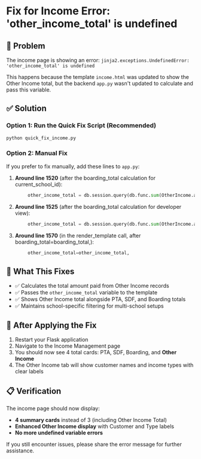 # Fix for Income Error: 'other_income_total' is undefined

## 🚨 Problem
The income page is showing an error: `jinja2.exceptions.UndefinedError: 'other_income_total' is undefined`

This happens because the template `income.html` was updated to show the Other Income total, but the backend `app.py` wasn't updated to calculate and pass this variable.

## ✅ Solution

### Option 1: Run the Quick Fix Script (Recommended)
```bash
python quick_fix_income.py
```

### Option 2: Manual Fix
If you prefer to fix manually, add these lines to `app.py`:

1. **Around line 1520** (after the boarding_total calculation for current_school_id):
```python
        other_income_total = db.session.query(db.func.sum(OtherIncome.amount_paid)).filter_by(school_id=current_school_id).scalar() or 0
```

2. **Around line 1525** (after the boarding_total calculation for developer view):
```python
        other_income_total = db.session.query(db.func.sum(OtherIncome.amount_paid)).scalar() or 0
```

3. **Around line 1570** (in the render_template call, after boarding_total=boarding_total,):
```python
        other_income_total=other_income_total,
```

## 🎯 What This Fixes
- ✅ Calculates the total amount paid from Other Income records
- ✅ Passes the `other_income_total` variable to the template
- ✅ Shows Other Income total alongside PTA, SDF, and Boarding totals
- ✅ Maintains school-specific filtering for multi-school setups

## 🚀 After Applying the Fix
1. Restart your Flask application
2. Navigate to the Income Management page
3. You should now see 4 total cards: PTA, SDF, Boarding, and **Other Income**
4. The Other Income tab will show customer names and income types with clear labels

## 📋 Verification
The income page should now display:
- **4 summary cards** instead of 3 (including Other Income Total)
- **Enhanced Other Income display** with Customer and Type labels
- **No more undefined variable errors**

If you still encounter issues, please share the error message for further assistance.